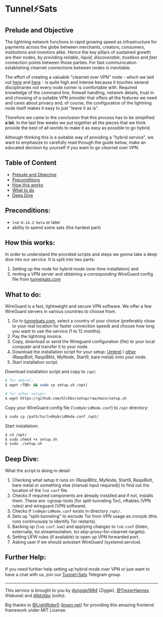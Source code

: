 # Tunnel⚡Sats

## Prelude and Objective ##
The lightning network functions in rapid growing speed as infrastructure for payments across the globe between merchants, creators, consumers, institutions and investors alike. Hence the key pillars of sustained growth are their nodes, by providing _reliable_, _liquid_, _discoverable_, _trustless_ and _fast_ connection points between those parties. For fast communication establishing clearnet connections between nodes is inevitable. 

The effort of creating a valuable "clearnet over VPN" node - which we laid out [here](https://blckbx.github.io/lnd-hybrid-mode/) and [here](https://github.com/TrezorHannes/Dual-LND-Hybrid-VPS) - is quite high and intense because it touches several disciplinaries not every node runner is comfortable with. Required knowledge of the command line, firewall handling, network details, trust in and choosing of a suitable VPN provider that offers all the features we need and cares about privacy and, of course, the configuration of the lightning node itself makes it easy to just "leave it as is".

Therefore we came to the conclusion that this process has to be simplified **a lot**. In the last few weeks we put together all the pieces that we think provide the best of all worlds to make it as easy as possible to go hybrid. 

Although thinking this is a suitable way of providing a "hybrid service", we want to emphasize to carefully read through the guide below, make an educated decision by yourself if you want to go clearnet over VPN.


## Table of Content ##

- [Prelude and Objective](#prelude-and-objective)
- [Preconditions](#preconditions)
- [How this works](#how-this-works)
- [What to do](#what-to-do)
- [Deep Dive](#deep-dive)


## Preconditions: ##

- `lnd-0.14.2-beta` or later
- ability to spend some sats (the hardest part)


## How this works: ##

In order to understand the provided scripts and steps we gonna take a deep dive into our service. It is split into two parts: 

1) Setting up the node for hybrid mode (one-time installation) and
2) renting a VPN server and obtaining a corresponding WireGuard config file from [tunnelsats.com](https://www.tunnelsats.com)


## What to do: ##

WireGuard is a fast, lightweight and secure VPN software. We offer a few WireGuard servers in various countries to choose from. 
1) Go to [tunnelsats.com](https://www.tunnelsats.com), select a country of your choice (preferably close to your real location for faster connection speed) and choose how long you want to use the service (1 to 12 months).
2) Pay the lightning invoice.
3) Copy, download or send the Wireguard configuration (file) to your local computer and transfer it to your node.
4) Download the installation script for your setup: [Umbrel](https://tbd) / [other](https://github.com/blckbx/setup/raw/main/setup.sh) (RaspiBolt, RaspiBlitz, MyNode, Start9, bare metal) onto your node.
5) Start installation script.

  Download installation script and copy to `/opt`:
  ```sh
  # for Umbrel:
  $ wget <TBD> && sudo cp setup.sh /opt/
  
  # for other setups:
  $ wget https://github.com/blckbx/setup/raw/main/setup.sh
  ```
  Copy your WireGuard config file (`lndHybridMode.conf`) to `/opt` directory:
  ```sh
  $ sudo cp /path/to/lndHybridMode.conf /opt/
  ```
  Start installation:
  ```sh
  $ cd /opt/
  $ sudo chmod +x setup.sh
  $ sudo ./setup.sh
  ```


## Deep Dive: ##

What the script is doing in detail:

1) Checking what setup it runs on (RaspiBlitz, MyNode, Start9, RaspiBolt, bare metal or something else (manual input required)) to find out the location of the `lnd.conf` file.
2) Checks if required components are already installed and if not, installs them. These are: cgroup-tools (for split-tunneling Tor), nftables (VPN rules) and wireguard (VPN software).
3) Checks if `lndHybridMode.conf` exists in directory `/opt/`.
4) Sets up "split-tunneling" to exclude Tor from VPN usage as cronjob (this runs continuously to identify Tor restarts).
5) Backing up (`lnd.conf.bak`) and applying changes to `lnd.conf` (listen, externalip, tor.streamisolation, tor.skip-proxy-for-clearnet-targets).
6) Setting UFW rules (if available) to open up VPN forwarded port.
7) Asking user if we should autostart WireGuard (systemd.service).


## Further Help: ##

If you need further help setting up hybrid mode over VPN 
or just want to have a chat with us, join our [Tunnel⚡Sats](https://t.me/+NJylaUom-rxjYjU6) Telegram group.

____________________________________________________________

This service is brought to you by [@ziggie1984](https://github.com/ziggie1984) (Ziggie), [@TrezorHannes](https://github.com/TrezorHannes) (Hakuna) and [@blckbx](https://github.com/blckbx) (osito).

Big thanks to [@LightRider5](https://github.com/LightRider5) ([lnvpn.net](https://lnvpn.net)) 
for providing this amazing frontend framework under MIT License.
